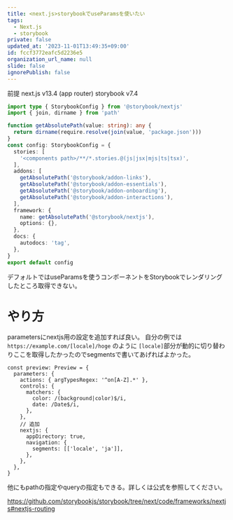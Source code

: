```yaml
---
title: <next.js>storybookでuseParamsを使いたい
tags:
  - Next.js
  - storybook
private: false
updated_at: '2023-11-01T13:49:35+09:00'
id: fccf3772eafc5d2236e5
organization_url_name: null
slide: false
ignorePublish: false
---
```

前提
next.js v13.4 (app router)
storybook v7.4

```.storybook/main.ts
import type { StorybookConfig } from '@storybook/nextjs'
import { join, dirname } from 'path'

function getAbsolutePath(value: string): any {
  return dirname(require.resolve(join(value, 'package.json')))
}
const config: StorybookConfig = {
  stories: [
    '<components path>/**/*.stories.@(js|jsx|mjs|ts|tsx)',
  ],
  addons: [
    getAbsolutePath('@storybook/addon-links'),
    getAbsolutePath('@storybook/addon-essentials'),
    getAbsolutePath('@storybook/addon-onboarding'),
    getAbsolutePath('@storybook/addon-interactions'),
  ],
  framework: {
    name: getAbsolutePath('@storybook/nextjs'),
    options: {},
  },
  docs: {
    autodocs: 'tag',
  },
}
export default config

```

デフォルトではuseParamsを使うコンポーネントをStorybookでレンダリングしたところ取得できない。

# やり方
parametersにnextjs用の設定を追加すれば良い。
自分の例では`https://example.com/[locale]/hoge` のように `[locale]`部分が動的に切り替わりここを取得したかったのでsegmentsで書いてあげればよかった。

```tsx:.storybook/previewtsx
const preview: Preview = {
  parameters: {
    actions: { argTypesRegex: '^on[A-Z].*' },
    controls: {
      matchers: {
        color: /(background|color)$/i,
        date: /Date$/i,
      },
    },
    // 追加
    nextjs: {
      appDirectory: true,
      navigation: {
        segments: [['locale', 'ja']],
      },
    },
  },
}
```

他にもpathの指定やqueryの指定もできる。詳しくは公式を参照してください。

https://github.com/storybookjs/storybook/tree/next/code/frameworks/nextjs#nextjs-routing
